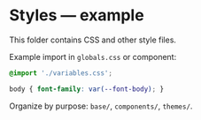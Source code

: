 # Styles — example

This folder contains CSS and other style files.

Example import in `globals.css` or component:

```css
@import './variables.css';

body { font-family: var(--font-body); }
```

Organize by purpose: `base/`, `components/`, `themes/`.
